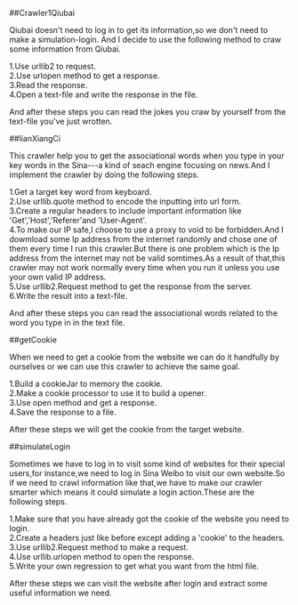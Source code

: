 ##Crawler1Qiubai

Qiubai doesn't need to log in to get its information,so we don't need to make a simulation-login. And I decide to use the following method to craw some information from Qiubai.

1.Use urllib2 to request.<br>
2.Use urlopen method to get a response.<br>
3.Read the response.<br>
4.Open a text-file and write the response in the file.<br>

And after these steps you can read the jokes you craw by yourself from the text-file you've just wrotten.


##lianXiangCi

This crawler help you to get the associational words when you type in your key words in the Sina---a kind of seach engine focusing on news.And I implement the crawler by doing the following steps.

1.Get a target key word from keyboard.<br>
2.Use urllib.quote method to encode the inputting into url form.<br>
3.Create a regular headers to include important information like 'Get','Host','Referer'and 'User-Agent'.<br>
4.To make our IP safe,I choose to use a proxy to void to be forbidden.And I dowmload some Ip address from the internet randomly and chose one of them every time I run this crawler.But there is one problem which is the Ip address from the internet may not be valid somtimes.As a result of that,this crawler may not work normally every time when you run it unless you use your own valid IP address.<br>
5.Use urllib2.Request method to get the response from the server.<br>
6.Write the result into a text-file.<br>

And after these steps you can read the associational words related to the word you type in in the text file.


##getCookie

When we need to get a cookie from the website we can do it handfully by ourselves or we can use this crawler to achieve the same goal.

1.Build a cookieJar to memory the cookie.<br>
2.Make a cookie processor to use it to build a opener.<br>
3.Use open method and get a response.<br>
4.Save the response to a file.<br>

After these steps we will get the cookie from the target website.


##simulateLogin

Sometimes we have to log in to visit some kind of websites for their special users,for instance,we need to log in Sina Weibo to visit our own website.So if we need to crawl information like that,we have to make our crawler smarter which means it could simulate a login action.These are the following steps.

1.Make sure that you have already got the cookie of the website you need to login.<br>
2.Create a headers just like before except adding a 'cookie' to the headers.<br>
3.Use urllib2.Request method to make a request.<br>
4.Use urllib.urlopen method to open the response.<br>
5.Write your own regression to get what you want from the html file.<br>

After these steps we can visit the website after login and extract some useful information we need.
